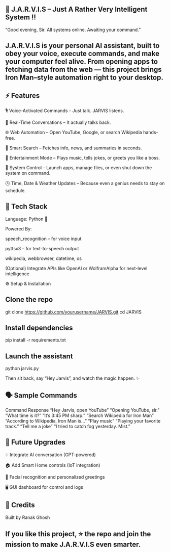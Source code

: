 🧠 J.A.R.V.I.S – Just A Rather Very Intelligent System !!
-------------------------------------------------------------
“Good evening, Sir. All systems online. Awaiting your command.”

J.A.R.V.I.S is your personal AI assistant, built to obey your voice, execute commands, and make your computer feel alive.
From opening apps to fetching data from the web — this project brings Iron Man–style automation right to your desktop.
---------------------------------------------------------------------------------------

⚡ Features 
-------------
🎙️ Voice-Activated Commands – Just talk. JARVIS listens.

💬 Real-Time Conversations – It actually talks back.

🌐 Web Automation – Open YouTube, Google, or search Wikipedia hands-free.

🧠 Smart Search – Fetches info, news, and summaries in seconds.

🎵 Entertainment Mode – Plays music, tells jokes, or greets you like a boss.

🧩 System Control – Launch apps, manage files, or even shut down the system on command.

🕒 Time, Date & Weather Updates – Because even a genius needs to stay on schedule.

🧰 Tech Stack
-------------------------
Language: Python 🐍

Powered By:

speech_recognition – for voice input

pyttsx3 – for text-to-speech output

wikipedia, webbrowser, datetime, os

(Optional) Integrate APIs like OpenAI or WolframAlpha for next-level intelligence

⚙️ Setup & Installation

Clone the repo
--------------
git clone https://github.com/yourusername/JARVIS.git
cd JARVIS


Install dependencies
----
pip install -r requirements.txt


Launch the assistant
----
python jarvis.py


Then sit back, say “Hey Jarvis”, and watch the magic happen. ✨

🗣️ Sample Commands
-------
Command	Response
“Hey Jarvis, open YouTube”	“Opening YouTube, sir.”
“What time is it?”	“It’s 3:45 PM sharp.”
“Search Wikipedia for Iron Man”	“According to Wikipedia, Iron Man is…”
“Play music”	“Playing your favorite track.”
“Tell me a joke”	“I tried to catch fog yesterday. Mist.”

🚀 Future Upgrades
----

💡 Integrate AI conversation (GPT-powered)

🏠 Add Smart Home controls (IoT integration)

🧬 Facial recognition and personalized greetings

🖥️ GUI dashboard for control and logs

💬 Credits
--

Built by Ranak Ghosh


If you like this project, ⭐ the repo and join the mission to make J.A.R.V.I.S even smarter.
---
